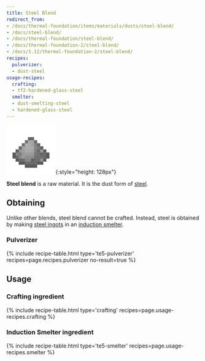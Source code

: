 ```yaml
---
title: Steel Blend
redirect_from:
- /docs/thermal-foundation/items/materials/dusts/steel-blend/
- /docs/steel-blend/
- /docs/thermal-foundation/steel-blend/
- /docs/thermal-foundation-2/steel-blend/
- /docs/1.12/thermal-foundation-2/steel-blend/
recipes:
  pulverizer:
  - dust-steel
usage-recipes:
  crafting:
  - tf2-hardened-glass-steel
  smelter:
  - dust-smelting-steel
  - hardened-glass-steel
---
```


![Steel blend](/assets/images/thermal-foundation-2/dust-steel.png){:style="height: 128px"}


**Steel blend** is a raw material. It is the dust form of
[steel](/docs/1.12/thermal-foundation/steel-ingot/).


Obtaining
---------

Unlike other blends, steel blend cannot be crafted. Instead, steel is obtained
by making [steel ingots](/docs/1.12/thermal-foundation/steel-ingot/) in an [induction
smelter](/docs/1.12/thermal-expansion/induction-smelter/).

### Pulverizer
{% include recipe-table.html type='te5-pulverizer' recipes=page.recipes.pulverizer no-result=true %}


Usage
-----

### Crafting ingredient
{% include recipe-table.html type='crafting' recipes=page.usage-recipes.crafting %}

### Induction Smelter ingredient
{% include recipe-table.html type='te5-smelter' recipes=page.usage-recipes.smelter %}
